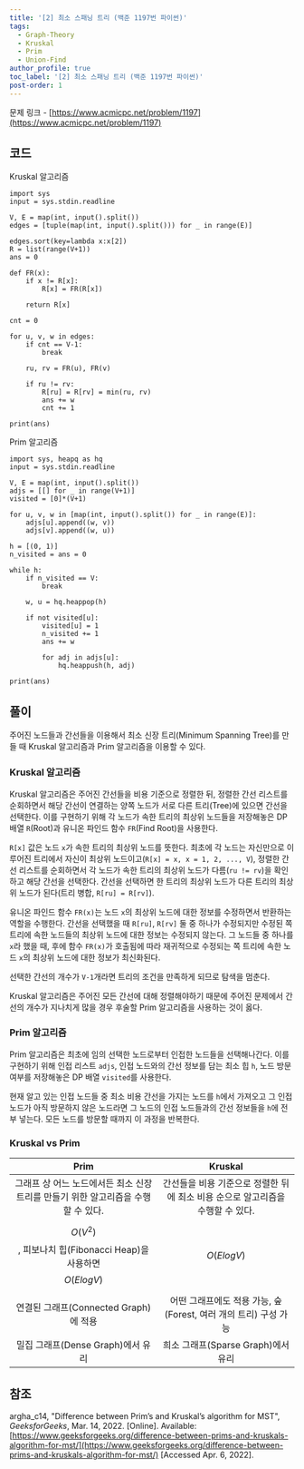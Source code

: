 ```yaml
---
title: '[2] 최소 스패닝 트리 (백준 1197번 파이썬)'
tags:
  - Graph-Theory
  - Kruskal
  - Prim
  - Union-Find
author_profile: true
toc_label: '[2] 최소 스패닝 트리 (백준 1197번 파이썬)'
post-order: 1
---
```


문제 링크 - [https://www.acmicpc.net/problem/1197](https://www.acmicpc.net/problem/1197)

## 코드
<p class=short>Kruskal 알고리즘</p>

```python::lineons
import sys
input = sys.stdin.readline

V, E = map(int, input().split())
edges = [tuple(map(int, input().split())) for _ in range(E)]

edges.sort(key=lambda x:x[2])
R = list(range(V+1))
ans = 0

def FR(x):
    if x != R[x]:
        R[x] = FR(R[x])
    
    return R[x]

cnt = 0

for u, v, w in edges:
    if cnt == V-1:
        break

    ru, rv = FR(u), FR(v)

    if ru != rv:
        R[ru] = R[rv] = min(ru, rv)
        ans += w
        cnt += 1

print(ans)
```

<p class=short>Prim 알고리즘</p>

```python::lineons
import sys, heapq as hq
input = sys.stdin.readline

V, E = map(int, input().split())
adjs = [[] for _ in range(V+1)]
visited = [0]*(V+1)

for u, v, w in [map(int, input().split()) for _ in range(E)]:
    adjs[u].append((w, v))
    adjs[v].append((w, u))

h = [(0, 1)]
n_visited = ans = 0

while h:
    if n_visited == V:
        break

    w, u = hq.heappop(h)

    if not visited[u]:
        visited[u] = 1
        n_visited += 1
        ans += w

        for adj in adjs[u]:
            hq.heappush(h, adj)

print(ans)
```

## 풀이
주어진 노드들과 간선들을 이용해서 최소 신장 트리(Minimum Spanning Tree)를 만들 때 Kruskal 알고리즘과 Prim 알고리즘을 이용할 수 있다.

### Kruskal 알고리즘
Kruskal 알고리즘은 주어진 간선들을 비용 기준으로 정렬한 뒤, 정렬한 간선 리스트를 순회하면서 해당 간선이 연결하는 양쪽 노드가 서로 다른 트리(Tree)에 있으면 간선을 선택한다. 이를 구현하기 위해 각 노드가 속한 트리의 최상위 노드들을 저장해놓은 DP 배열 `R`(Root)과 유니온 파인드 함수 `FR`(Find Root)을 사용한다.

`R[x]` 값은 노드 `x`가 속한 트리의 최상위 노드를 뜻한다. 최초에 각 노드는 자신만으로 이루어진 트리에서 자신이 최상위 노드이고(`R[x] = x, x = 1, 2, ..., V`), 정렬한 간선 리스트를 순회하면서 각 노드가 속한 트리의 최상위 노드가 다름(`ru != rv`)을 확인하고 해당 간선을 선택한다. 간선을 선택하면 한 트리의 최상위 노드가 다른 트리의 최상위 노드가 된다(트리 병합, `R[ru] = R[rv]`).

유니온 파인드 함수 `FR(x)`는 노드 `x`의 최상위 노드에 대한 정보를 수정하면서 반환하는 역할을 수행한다. 간선을 선택했을 때 `R[ru]`, `R[rv]` 둘 중 하나가 수정되지만 수정된 쪽 트리에 속한 노드들의 최상위 노드에 대한 정보는 수정되지 않는다. 그 노드들 중 하나를 `x`라 했을 때, 후에 함수 `FR(x)`가 호출됨에 따라 재귀적으로 수정되는 쪽 트리에 속한 노드 `x`의 최상위 노드에 대한 정보가 최신화된다.

선택한 간선의 개수가 `V-1`개라면 트리의 조건을 만족하게 되므로 탐색을 멈춘다.

Kruskal 알고리즘은 주어진 모든 간선에 대해 정렬해야하기 때문에 주어진 문제에서 간선의 개수가 지나치게 많을 경우 후술할 Prim 알고리즘을 사용하는 것이 옳다.

### Prim 알고리즘
Prim 알고리즘은 최초에 임의 선택한 노드로부터 인접한 노드들을 선택해나간다. 이를 구현하기 위해 인접 리스트 `adjs`, 인접 노드와의 간선 정보를 담는 최소 힙 `h`, 노드 방문 여부를 저장해놓은 DP 배열 `visited`를 사용한다.

현재 알고 있는 인접 노드들 중 최소 비용 간선을 가지는 노드를 `h`에서 가져오고 그 인접 노드가 아직 방문하지 않은 노드라면 그 노드의 인접 노드들과의 간선 정보들을 `h`에 전부 넣는다. 모든 노드를 방문할 때까지 이 과정을 반복한다.

### Kruskal vs Prim

Prim | Kruskal
:-: | :-:
그래프 상 어느 노드에서든 최소 신장 트리를 만들기 위한 알고리즘을 수행할 수 있다. | 간선들을 비용 기준으로 정렬한 뒤에 최소 비용 순으로 알고리즘을 수행할 수 있다.
$$O(V^2)$$, 피보나치 힙(Fibonacci Heap)을 사용하면 $$O(ElogV)$$ | $$O(ElogV)$$
연결된 그래프(Connected Graph)에 적용 | 어떤 그래프에도 적용 가능, 숲(Forest, 여러 개의 트리) 구성 가능
밀집 그래프(Dense Graph)에서 유리 | 희소 그래프(Sparse Graph)에서 유리

## 참조
argha_c14, "Difference between Prim’s and Kruskal’s algorithm for MST", *GeeksforGeeks*, Mar. 14, 2022. [Online]. Available: [https://www.geeksforgeeks.org/difference-between-prims-and-kruskals-algorithm-for-mst/](https://www.geeksforgeeks.org/difference-between-prims-and-kruskals-algorithm-for-mst/) [Accessed Apr. 6, 2022].
